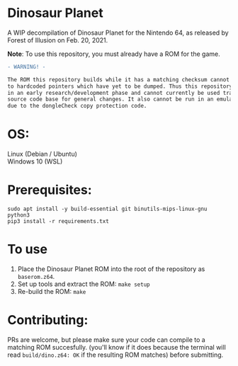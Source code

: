 # Dinosaur Planet
A WIP decompilation of Dinosaur Planet for the Nintendo 64, as released by Forest of Illusion on Feb. 20, 2021.

<b>Note</b>: To use this repository, you must already have a ROM for the game.

```diff
- WARNING! -

The ROM this repository builds while it has a matching checksum cannot be 'shifted' due
to hardcoded pointers which have yet to be dumped. Thus this repository is currently
in an early research/development phase and cannot currently be used traditionally as a
source code base for general changes. It also cannot be run in an emulator or on console
due to the dongleCheck copy protection code.
```

# OS: 
Linux (Debian / Ubuntu)</br>
Windows 10 (WSL)

# Prerequisites:
`sudo apt install -y build-essential git binutils-mips-linux-gnu python3`</br>
`pip3 install -r requirements.txt`

# To use
1. Place the Dinosaur Planet ROM into the root of the repository as `baserom.z64`.
2. Set up tools and extract the ROM: `make setup`
3. Re-build the ROM: `make`

# Contributing:
PRs are welcome, but please make sure your code can compile to a matching ROM succesfully.
(you'll know if it does because the terminal will read ``build/dino.z64: OK`` if the resulting ROM matches) before submitting.
